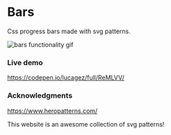 # Bars

Css progress bars made with svg patterns.



![bars functionality gif](./gif/gifBars2.gif)



### Live demo

https://codepen.io/lucagez/full/ReMLVV/



### Acknowledgments

https://www.heropatterns.com/ 

This website is an awesome collection of svg patterns!





